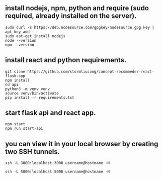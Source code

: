 ## install nodejs, npm, python and require (sudo required, already installed on the server).
```
sudo curl -s https://deb.nodesource.com/gpgkey/nodesource.gpg.key | apt-key add -
sudo apt-get install nodejs
node --version
npm --version
```

## install react and python requirements.
```
git clone https://github.com/stormliucong/concept-recommeder-react-flask-app
npm install
cd api
python3 -m venv venv
source venv/bin/activate
pip install -r requirements.txt
```

## start flask api and react app.
```
npm start
npm run start-api
```

## you can view it in your local browser by creating two SSH tunnels.
```
ssh -L 3000:localhost:3000 username@hostname -N
```
```
ssh -L 5000:localhost:5000 username@hostname -N
```
